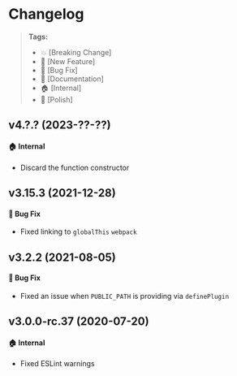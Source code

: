 Changelog
=========

> **Tags:**
> - :boom:       [Breaking Change]
> - :rocket:     [New Feature]
> - :bug:        [Bug Fix]
> - :memo:       [Documentation]
> - :house:      [Internal]
> - :nail_care:  [Polish]

## v4.?.? (2023-??-??)

#### :house: Internal

* Discard the function constructor

## v3.15.3 (2021-12-28)

#### :bug: Bug Fix

* Fixed linking to `globalThis` `webpack`

## v3.2.2 (2021-08-05)

#### :bug: Bug Fix

* Fixed an issue when `PUBLIC_PATH` is providing via `definePlugin`

## v3.0.0-rc.37 (2020-07-20)

#### :house: Internal

* Fixed ESLint warnings
